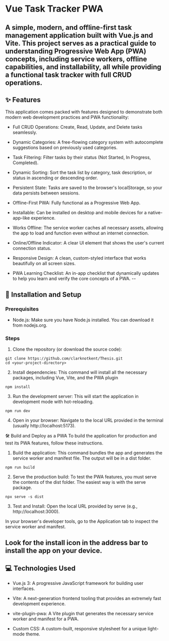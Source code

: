 #  Vue Task Tracker PWA
A simple, modern, and offline-first task management application built with Vue.js and Vite. This project serves as a practical guide to understanding Progressive Web App (PWA) concepts, including service workers, offline capabilities, and installability, all while providing a functional task tracker with full CRUD operations.
--

## ✨ Features 
This application comes packed with features designed to demonstrate both modern web development practices and PWA functionality:

- Full CRUD Operations: Create, Read, Update, and Delete tasks seamlessly.

- Dynamic Categories: A free-flowing category system with autocomplete suggestions based on previously used categories.

- Task Filtering: Filter tasks by their status (Not Started, In Progress, Completed).

- Dynamic Sorting: Sort the task list by category, task description, or status in ascending or descending order.

- Persistent State: Tasks are saved to the browser's localStorage, so your data persists between sessions.

- Offline-First PWA: Fully functional as a Progressive Web App.

- Installable: Can be installed on desktop and mobile devices for a native-app-like experience.

- Works Offline: The service worker caches all necessary assets, allowing the app to load and function even without an internet connection.

- Online/Offline Indicator: A clear UI element that shows the user's current connection status.

- Responsive Design: A clean, custom-styled interface that works beautifully on all screen sizes.

- PWA Learning Checklist: An in-app checklist that dynamically updates to help you learn and verify the core concepts of a PWA.
--

## 🚀 Installation and Setup

### Prerequisites
- Node.js: Make sure you have Node.js installed. You can download it from nodejs.org.

### Steps
1. Clone the repository (or download the source code):
```
git clone https://github.com/clarknotkent/Thesis.git
cd <your-project-directory>
```
2. Install dependencies:
This command will install all the necessary packages, including Vue, Vite, and the PWA plugin
```
npm install
```
3. Run the development server:
This will start the application in development mode with hot-reloading.
```
npm run dev
```
4. Open in your browser:
Navigate to the local URL provided in the terminal (usually http://localhost:5173).

🛠️ Build and Deploy as a PWA
To build the application for production and test its PWA features, follow these instructions.

1. Build the application:
This command bundles the app and generates the service worker and manifest file. The output will be in a dist folder.
```
npm run build
```
2. Serve the production build:
To test the PWA features, you must serve the contents of the dist folder. The easiest way is with the serve package.
```
npx serve -s dist
```
3. Test and Install:
Open the local URL provided by serve (e.g., http://localhost:3000).

In your browser's developer tools, go to the Application tab to inspect the service worker and manifest.

Look for the install icon in the address bar to install the app on your device.
--

## 💻 Technologies Used
- Vue.js 3: A progressive JavaScript framework for building user interfaces.

- Vite: A next-generation frontend tooling that provides an extremely fast development experience.

- vite-plugin-pwa: A Vite plugin that generates the necessary service worker and manifest for a PWA.

- Custom CSS: A custom-built, responsive stylesheet for a unique light-mode theme.
